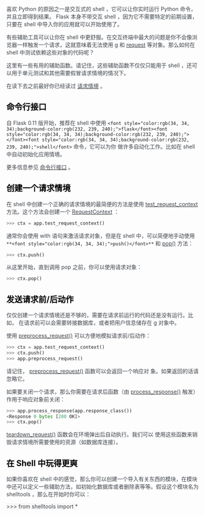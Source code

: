 <font style="color:rgb(62, 67, 73);">喜欢 Python 的原因之一是交互式的 shell ，它可以让你实时运行 Python 命令， 并且立即得到结果。 Flask 本身不带交互 shell ，因为它不需要特定的前期设置， 只要在 shell 中导入你的应用就可以开始使用了。</font>

<font style="color:rgb(62, 67, 73);">有些辅助工具可以让你在 shell 中更舒服。在交互终端中最大的问题是你不会像浏 览器一样触发一个请求，这就意味着无法使用</font><font style="color:rgb(62, 67, 73);"> </font>[<font style="color:rgb(62, 67, 73);">g</font>](https://dormousehole.readthedocs.io/en/2.3.2/api.html#flask.g)<font style="color:rgb(62, 67, 73);"> </font><font style="color:rgb(62, 67, 73);">和</font><font style="color:rgb(62, 67, 73);"> </font>[<font style="color:rgb(62, 67, 73);">request</font>](https://dormousehole.readthedocs.io/en/2.3.2/api.html#flask.request)<font style="color:rgb(62, 67, 73);"> </font><font style="color:rgb(62, 67, 73);">等对象。那么如何在 shell 中测试依赖这些对象的代码呢？</font>

<font style="color:rgb(62, 67, 73);">这里有一些有用的辅助函数。请记住，这些辅助函数不仅仅只能用于 shell ，还可 以用于单元测试和其他需要假冒请求情境的情况下。</font>

<font style="color:rgb(62, 67, 73);">在读下去之前最好你已经读过</font><font style="color:rgb(62, 67, 73);"> </font>[<font style="color:rgb(62, 67, 73);">请求情境</font>](https://dormousehole.readthedocs.io/en/2.3.2/reqcontext.html)<font style="color:rgb(62, 67, 73);"> </font><font style="color:rgb(62, 67, 73);">。</font>

## <font style="color:black;">命令行接口</font>
<font style="color:rgb(62, 67, 73);">自 Flask 0.11 版开始，推荐在 shell 中使用</font><font style="color:rgb(62, 67, 73);"> </font>`<font style="color:rgb(34, 34, 34);background-color:rgb(232, 239, 240);">flask</font><font style="color:rgb(34, 34, 34);background-color:rgb(232, 239, 240);"> </font><font style="color:rgb(34, 34, 34);background-color:rgb(232, 239, 240);">shell</font>`<font style="color:rgb(62, 67, 73);"> </font><font style="color:rgb(62, 67, 73);">命令，它可以为你 做许多自动化工作。比如在 shell 中自动初始化应用情境。</font>

<font style="color:rgb(62, 67, 73);">更多信息参见</font><font style="color:rgb(62, 67, 73);"> </font>[<font style="color:rgb(62, 67, 73);">命令行接口</font>](https://dormousehole.readthedocs.io/en/2.3.2/cli.html)<font style="color:rgb(62, 67, 73);"> </font><font style="color:rgb(62, 67, 73);">。</font>

## <font style="color:black;">创建一个请求情境</font>
<font style="color:rgb(62, 67, 73);">在 shell 中创建一个正确的请求情境的最简便的方法是使用</font><font style="color:rgb(62, 67, 73);"> </font>[<font style="color:rgb(62, 67, 73);">test_request_context</font>](https://dormousehole.readthedocs.io/en/2.3.2/api.html#flask.Flask.test_request_context)<font style="color:rgb(62, 67, 73);"> </font><font style="color:rgb(62, 67, 73);">方法。这个方法会创建一个</font><font style="color:rgb(62, 67, 73);"> </font>[<font style="color:rgb(62, 67, 73);">RequestContext</font>](https://dormousehole.readthedocs.io/en/2.3.2/api.html#flask.ctx.RequestContext)<font style="color:rgb(62, 67, 73);"> </font><font style="color:rgb(62, 67, 73);">：</font>

```python
>>> ctx = app.test_request_context()
```

<font style="color:rgb(62, 67, 73);">通常你会使用</font><font style="color:rgb(62, 67, 73);"> </font><font style="color:rgb(62, 67, 73);">with</font><font style="color:rgb(62, 67, 73);"> </font><font style="color:rgb(62, 67, 73);">语句来激活请求对象，但是在 shell 中，可以简便地手动使用</font><font style="color:rgb(62, 67, 73);"> </font>`**<font style="color:rgb(34, 34, 34);">push()</font>**`<font style="color:rgb(62, 67, 73);"> </font><font style="color:rgb(62, 67, 73);">和</font><font style="color:rgb(62, 67, 73);"> </font>[<font style="color:rgb(62, 67, 73);">pop()</font>](https://dormousehole.readthedocs.io/en/2.3.2/api.html#flask.ctx.RequestContext.pop)<font style="color:rgb(62, 67, 73);"> </font><font style="color:rgb(62, 67, 73);">方法：</font>

```python
>>> ctx.push()
```

<font style="color:rgb(62, 67, 73);">从这里开始，直到调用</font><font style="color:rgb(62, 67, 73);"> </font><font style="color:rgb(62, 67, 73);">pop</font><font style="color:rgb(62, 67, 73);"> </font><font style="color:rgb(62, 67, 73);">之前，你可以使用请求对象：</font>

```python
>>> ctx.pop()
```

## <font style="color:black;">发送请求前/后动作</font>
<font style="color:rgb(62, 67, 73);">仅仅创建一个请求情境还是不够的，需要在请求前运行的代码还是没有运行。比如， 在请求前可以会需要转接数据库，或者把用户信息储存在</font><font style="color:rgb(62, 67, 73);"> </font>[<font style="color:rgb(62, 67, 73);">g</font>](https://dormousehole.readthedocs.io/en/2.3.2/api.html#flask.g)<font style="color:rgb(62, 67, 73);"> </font><font style="color:rgb(62, 67, 73);">对象中。</font>

<font style="color:rgb(62, 67, 73);">使用</font><font style="color:rgb(62, 67, 73);"> </font>[<font style="color:rgb(62, 67, 73);">preprocess_request()</font>](https://dormousehole.readthedocs.io/en/2.3.2/api.html#flask.Flask.preprocess_request)<font style="color:rgb(62, 67, 73);"> </font><font style="color:rgb(62, 67, 73);">可以方便地模拟请求前/后动作：</font>

```python
>>> ctx = app.test_request_context()
>>> ctx.push()
>>> app.preprocess_request()
```

<font style="color:rgb(62, 67, 73);">请记住，</font><font style="color:rgb(62, 67, 73);"> </font>[<font style="color:rgb(62, 67, 73);">preprocess_request()</font>](https://dormousehole.readthedocs.io/en/2.3.2/api.html#flask.Flask.preprocess_request)<font style="color:rgb(62, 67, 73);"> </font><font style="color:rgb(62, 67, 73);">函数可以会返回一个响应对 象。如果返回的话请忽略它。</font>

<font style="color:rgb(62, 67, 73);">如果要关闭一个请求，那么你需要在请求后函数（由</font><font style="color:rgb(62, 67, 73);"> </font>[<font style="color:rgb(62, 67, 73);">process_response()</font>](https://dormousehole.readthedocs.io/en/2.3.2/api.html#flask.Flask.process_response)<font style="color:rgb(62, 67, 73);"> </font><font style="color:rgb(62, 67, 73);">触发）作用于响应对象前关闭：</font>

```python
>>> app.process_response(app.response_class())
<Response 0 bytes [200 OK]>
>>> ctx.pop()
```

[<font style="color:rgb(62, 67, 73);">teardown_request()</font>](https://dormousehole.readthedocs.io/en/2.3.2/api.html#flask.Flask.teardown_request)<font style="color:rgb(62, 67, 73);"> </font><font style="color:rgb(62, 67, 73);">函数会在环境弹出后自动执行。我们可以 使用这些函数来销毁请求情境所需要使用的资源（如数据库连接）。</font>

## <font style="color:black;">在 Shell 中玩得更爽</font>
<font style="color:rgb(62, 67, 73);">如果你喜欢在 shell 中的感觉，那么你可以创建一个导入有关东西的模块，在模块 中还可以定义一些辅助方法，如初始化数据库或者删除表等等。假设这个模块名为</font><font style="color:rgb(62, 67, 73);"> </font><font style="color:rgb(62, 67, 73);">shelltools</font><font style="color:rgb(62, 67, 73);"> </font><font style="color:rgb(62, 67, 73);">，那么在开始时你可以：</font>

<font style="color:rgb(62, 67, 73);background-color:rgb(248, 248, 248);">>>> from shelltools import *</font>

